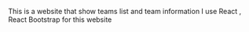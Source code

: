 This is a website that show teams list and team information
I use React , React Bootstrap for this website